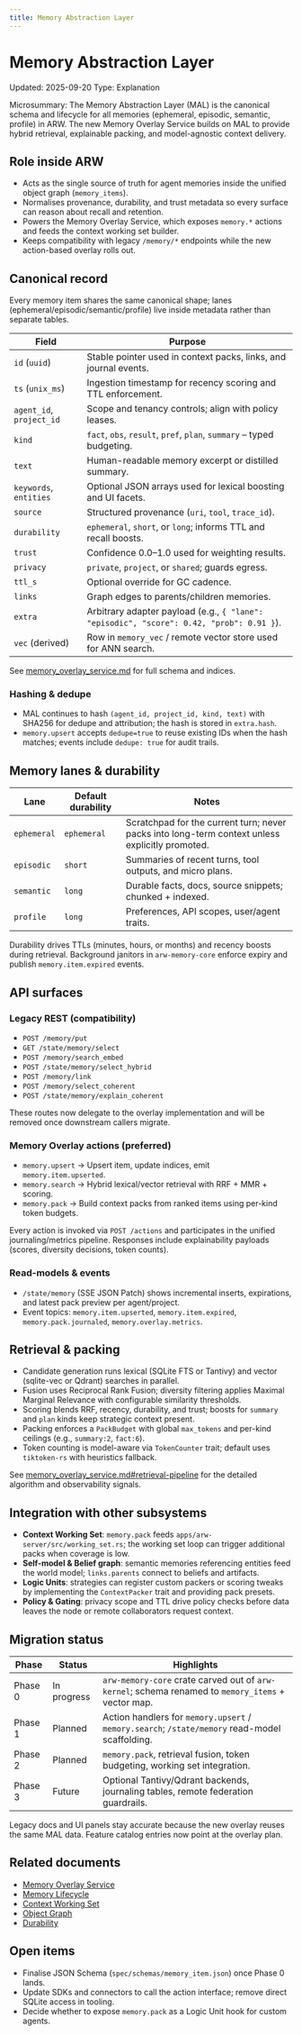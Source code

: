 ```yaml
---
title: Memory Abstraction Layer
---
```


# Memory Abstraction Layer
Updated: 2025-09-20
Type: Explanation

Microsummary: The Memory Abstraction Layer (MAL) is the canonical schema and lifecycle for all memories (ephemeral, episodic, semantic, profile) in ARW. The new Memory Overlay Service builds on MAL to provide hybrid retrieval, explainable packing, and model-agnostic context delivery.

## Role inside ARW
- Acts as the single source of truth for agent memories inside the unified object graph (`memory_items`).
- Normalises provenance, durability, and trust metadata so every surface can reason about recall and retention.
- Powers the Memory Overlay Service, which exposes `memory.*` actions and feeds the context working set builder.
- Keeps compatibility with legacy `/memory/*` endpoints while the new action-based overlay rolls out.

## Canonical record
Every memory item shares the same canonical shape; lanes (ephemeral/episodic/semantic/profile) live inside metadata rather than separate tables.

| Field | Purpose |
| --- | --- |
| `id` (`uuid`) | Stable pointer used in context packs, links, and journal events. |
| `ts` (`unix_ms`) | Ingestion timestamp for recency scoring and TTL enforcement. |
| `agent_id`, `project_id` | Scope and tenancy controls; align with policy leases. |
| `kind` | `fact`, `obs`, `result`, `pref`, `plan`, `summary` – typed budgeting. |
| `text` | Human-readable memory excerpt or distilled summary. |
| `keywords`, `entities` | Optional JSON arrays used for lexical boosting and UI facets. |
| `source` | Structured provenance (`uri`, `tool`, `trace_id`). |
| `durability` | `ephemeral`, `short`, or `long`; informs TTL and recall boosts. |
| `trust` | Confidence 0.0–1.0 used for weighting results. |
| `privacy` | `private`, `project`, or `shared`; guards egress. |
| `ttl_s` | Optional override for GC cadence. |
| `links` | Graph edges to parents/children memories. |
| `extra` | Arbitrary adapter payload (e.g., `{ "lane": "episodic", "score": 0.42, "prob": 0.91 }`). |
| `vec` (derived) | Row in `memory_vec` / remote vector store used for ANN search. |

See [memory_overlay_service.md](memory_overlay_service.md#data-model) for full schema and indices.

### Hashing & dedupe
- MAL continues to hash `(agent_id, project_id, kind, text)` with SHA256 for dedupe and attribution; the hash is stored in `extra.hash`.
- `memory.upsert` accepts `dedupe=true` to reuse existing IDs when the hash matches; events include `dedupe: true` for audit trails.

## Memory lanes & durability
| Lane | Default durability | Notes |
| --- | --- | --- |
| `ephemeral` | `ephemeral` | Scratchpad for the current turn; never packs into long-term context unless explicitly promoted. |
| `episodic` | `short` | Summaries of recent turns, tool outputs, and micro plans. |
| `semantic` | `long` | Durable facts, docs, source snippets; chunked + indexed. |
| `profile` | `long` | Preferences, API scopes, user/agent traits. |

Durability drives TTLs (minutes, hours, or months) and recency boosts during retrieval. Background janitors in `arw-memory-core` enforce expiry and publish `memory.item.expired` events.

## API surfaces
### Legacy REST (compatibility)
- `POST /memory/put`
- `GET /state/memory/select`
- `POST /memory/search_embed`
- `POST /state/memory/select_hybrid`
- `POST /memory/link`
- `POST /memory/select_coherent`
- `POST /state/memory/explain_coherent`

These routes now delegate to the overlay implementation and will be removed once downstream callers migrate.

### Memory Overlay actions (preferred)
- `memory.upsert` → Upsert item, update indices, emit `memory.item.upserted`.
- `memory.search` → Hybrid lexical/vector retrieval with RRF + MMR + scoring.
- `memory.pack` → Build context packs from ranked items using per-kind token budgets.

Every action is invoked via `POST /actions` and participates in the unified journaling/metrics pipeline. Responses include explainability payloads (scores, diversity decisions, token counts).

### Read-models & events
- `/state/memory` (SSE JSON Patch) shows incremental inserts, expirations, and latest pack preview per agent/project.
- Event topics: `memory.item.upserted`, `memory.item.expired`, `memory.pack.journaled`, `memory.overlay.metrics`.

## Retrieval & packing
- Candidate generation runs lexical (SQLite FTS or Tantivy) and vector (sqlite-vec or Qdrant) searches in parallel.
- Fusion uses Reciprocal Rank Fusion; diversity filtering applies Maximal Marginal Relevance with configurable similarity thresholds.
- Scoring blends RRF, recency, durability, and trust; boosts for `summary` and `plan` kinds keep strategic context present.
- Packing enforces a `PackBudget` with global `max_tokens` and per-kind ceilings (e.g., `summary:2`, `fact:6`).
- Token counting is model-aware via `TokenCounter` trait; default uses `tiktoken-rs` with heuristics fallback.

See [memory_overlay_service.md#retrieval-pipeline](memory_overlay_service.md#retrieval-pipeline) for the detailed algorithm and observability signals.

## Integration with other subsystems
- **Context Working Set**: `memory.pack` feeds `apps/arw-server/src/working_set.rs`; the working set loop can trigger additional packs when coverage is low.
- **Self-model & Belief graph**: semantic memories referencing entities feed the world model; `links.parents` connect to beliefs and artifacts.
- **Logic Units**: strategies can register custom packers or scoring tweaks by implementing the `ContextPacker` trait and providing pack presets.
- **Policy & Gating**: privacy scope and TTL drive policy checks before data leaves the node or remote collaborators request context.

## Migration status
| Phase | Status | Highlights |
| --- | --- | --- |
| Phase 0 | In progress | `arw-memory-core` crate carved out of `arw-kernel`; schema renamed to `memory_items` + vector map. |
| Phase 1 | Planned | Action handlers for `memory.upsert` / `memory.search`; `/state/memory` read-model scaffolding. |
| Phase 2 | Planned | `memory.pack`, retrieval fusion, token budgeting, working set integration. |
| Phase 3 | Future | Optional Tantivy/Qdrant backends, journaling tables, remote federation guardrails. |

Legacy docs and UI panels stay accurate because the new overlay reuses the same MAL data. Feature catalog entries now point at the overlay plan.

## Related documents
- [Memory Overlay Service](memory_overlay_service.md)
- [Memory Lifecycle](memory_lifecycle.md)
- [Context Working Set](context_working_set.md)
- [Object Graph](object_graph.md)
- [Durability](durability.md)

## Open items
- Finalise JSON Schema (`spec/schemas/memory_item.json`) once Phase 0 lands.
- Update SDKs and connectors to call the action interface; remove direct SQLite access in tooling.
- Decide whether to expose `memory.pack` as a Logic Unit hook for custom agents.
